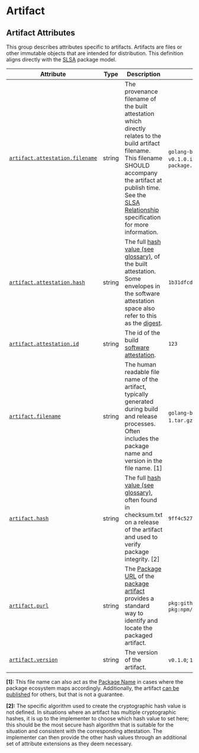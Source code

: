 <!--- Hugo front matter used to generate the website version of this page:
--->

<!-- NOTE: THIS FILE IS AUTOGENERATED. DO NOT EDIT BY HAND. -->
<!-- see templates/registry/markdown/attribute_namespace.md.j2 -->

# Artifact

## Artifact Attributes

This group describes attributes specific to artifacts. Artifacts are files or other immutable objects that are intended for distribution. This definition aligns directly with the [SLSA](https://slsa.dev/spec/v1.0/terminology#package-model) package model.

| Attribute                                             | Type   | Description                                                                                                                                                                                                                                                                                                                              | Examples                                                                                                                                                    | Stability                                                        |
| ----------------------------------------------------- | ------ | ---------------------------------------------------------------------------------------------------------------------------------------------------------------------------------------------------------------------------------------------------------------------------------------------------------------------------------------- | ----------------------------------------------------------------------------------------------------------------------------------------------------------- | ---------------------------------------------------------------- |
| <a id="" href="#">`artifact.attestation.filename`</a> | string | The provenance filename of the built attestation which directly relates to the build artifact filename. This filename SHOULD accompany the artifact at publish time. See the [SLSA Relationship](https://slsa.dev/spec/v1.0/distributing-provenance#relationship-between-artifacts-and-attestations) specification for more information. | `golang-binary-amd64-v0.1.0.attestation`; `docker-image-amd64-v0.1.0.intoto.json1`; `release-1.tar.gz.attestation`; `file-name-package.tar.gz.intoto.json1` | ![Experimental](https://img.shields.io/badge/-experimental-blue) |
| <a id="" href="#">`artifact.attestation.hash`</a>     | string | The full [hash value (see glossary)](https://nvlpubs.nist.gov/nistpubs/FIPS/NIST.FIPS.186-5.pdf), of the built attestation. Some envelopes in the software attestation space also refer to this as the [digest](https://github.com/in-toto/attestation/blob/main/spec/README.md#in-toto-attestation-framework-spec).                     | `1b31dfcd5b7f9267bf2ff47651df1cfb9147b9e4df1f335accf65b4cda498408`                                                                                          | ![Experimental](https://img.shields.io/badge/-experimental-blue) |
| <a id="" href="#">`artifact.attestation.id`</a>       | string | The id of the build [software attestation](https://slsa.dev/attestation-model).                                                                                                                                                                                                                                                          | `123`                                                                                                                                                       | ![Experimental](https://img.shields.io/badge/-experimental-blue) |
| <a id="" href="#">`artifact.filename`</a>             | string | The human readable file name of the artifact, typically generated during build and release processes. Often includes the package name and version in the file name. [1]                                                                                                                                                                  | `golang-binary-amd64-v0.1.0`; `docker-image-amd64-v0.1.0`; `release-1.tar.gz`; `file-name-package.tar.gz`                                                   | ![Experimental](https://img.shields.io/badge/-experimental-blue) |
| <a id="" href="#">`artifact.hash`</a>                 | string | The full [hash value (see glossary)](https://nvlpubs.nist.gov/nistpubs/FIPS/NIST.FIPS.186-5.pdf), often found in checksum.txt on a release of the artifact and used to verify package integrity. [2]                                                                                                                                     | `9ff4c52759e2c4ac70b7d517bc7fcdc1cda631ca0045271ddd1b192544f8a3e9`                                                                                          | ![Experimental](https://img.shields.io/badge/-experimental-blue) |
| <a id="" href="#">`artifact.purl`</a>                 | string | The [Package URL](https://github.com/package-url/purl-spec) of the [package artifact](https://slsa.dev/spec/v1.0/terminology#package-model) provides a standard way to identify and locate the packaged artifact.                                                                                                                        | `pkg:github/package-url/purl-spec@1209109710924`; `pkg:npm/foo@12.12.3`                                                                                     | ![Experimental](https://img.shields.io/badge/-experimental-blue) |
| <a id="" href="#">`artifact.version`</a>              | string | The version of the artifact.                                                                                                                                                                                                                                                                                                             | `v0.1.0`; `1.2.1`; `122691-build`                                                                                                                           | ![Experimental](https://img.shields.io/badge/-experimental-blue) |

**[1]:** This file name can also act as the [Package Name](https://slsa.dev/spec/v1.0/terminology#package-model)
in cases where the package ecosystem maps accordingly.
Additionally, the artifact [can be published](https://slsa.dev/spec/v1.0/terminology#software-supply-chain)
for others, but that is not a guarantee.

**[2]:** The specific algorithm used to create the cryptographic hash value is
not defined. In situations where an artifact has multiple
cryptographic hashes, it is up to the implementer to choose which
hash value to set here; this should be the most secure hash algorithm
that is suitable for the situation and consistent with the
corresponding attestation. The implementer can then provide the other
hash values through an additional set of attribute extensions as they
deem necessary.
